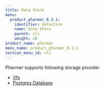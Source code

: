```yaml
---
title: Data Store
menu:
  product_pharmer_0.3.1:
    identifier: datastore
    name: Data Store
    parent: cli
    weight: 20
product_name: pharmer
menu_name: product_pharmer_0.3.1
section_menu_id: cli
---
```


Pharmer supports following storage provider

* [Vfs](vfs.md)
* [Postgres Database](xorm.md)
